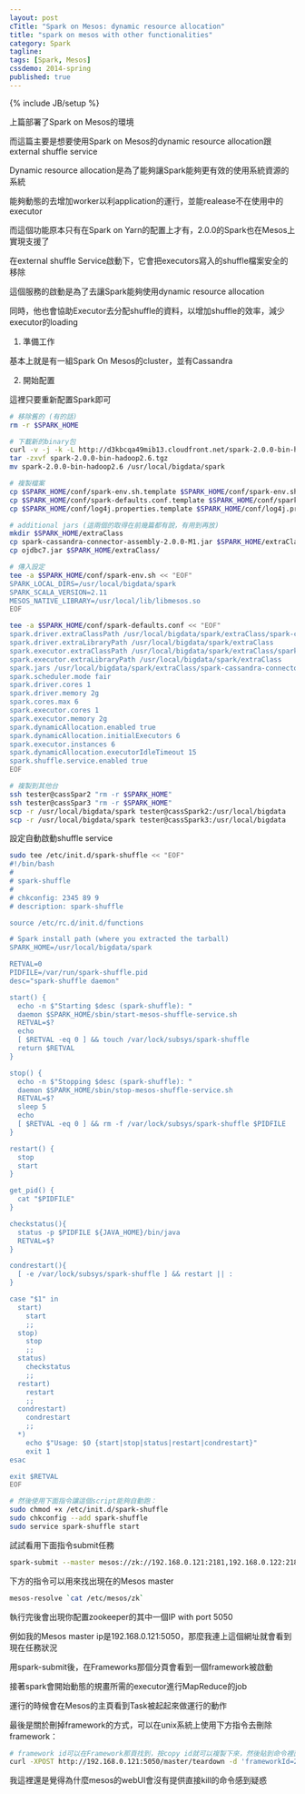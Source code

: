 ```yaml
---
layout: post
cTitle: "Spark on Mesos: dynamic resource allocation"
title: "spark on mesos with other functionalities"
category: Spark
tagline:
tags: [Spark, Mesos]
cssdemo: 2014-spring
published: true
---
```

{% include JB/setup %} 

上篇部署了Spark on Mesos的環境

而這篇主要是想要使用Spark on Mesos的dynamic resource allocation跟external shuffle service

<!-- more -->

Dynamic resource allocation是為了能夠讓Spark能夠更有效的使用系統資源的系統

能夠動態的去增加worker以利application的運行，並能realease不在使用中的executor

而這個功能原本只有在Spark on Yarn的配置上才有，2.0.0的Spark也在Mesos上實現支援了

在external shuffle Service啟動下，它會把executors寫入的shuffle檔案安全的移除

這個服務的啟動是為了去讓Spark能夠使用dynamic resource allocation

同時，他也會協助Executor去分配shuffle的資料，以增加shuffle的效率，減少executor的loading


1. 準備工作

基本上就是有一組Spark On Mesos的cluster，並有Cassandra

2. 開始配置

這裡只要重新配置Spark即可

``` bash
# 移除舊的 (有的話)
rm -r $SPARK_HOME

# 下載新的binary包
curl -v -j -k -L http://d3kbcqa49mib13.cloudfront.net/spark-2.0.0-bin-hadoop2.6.tgz -o spark-2.0.0-bin-hadoop2.6.tgz
tar -zxvf spark-2.0.0-bin-hadoop2.6.tgz
mv spark-2.0.0-bin-hadoop2.6 /usr/local/bigdata/spark

# 複製檔案
cp $SPARK_HOME/conf/spark-env.sh.template $SPARK_HOME/conf/spark-env.sh
cp $SPARK_HOME/conf/spark-defaults.conf.template $SPARK_HOME/conf/spark-defaults.conf
cp $SPARK_HOME/conf/log4j.properties.template $SPARK_HOME/conf/log4j.properties

# additional jars (這兩個的取得在前幾篇都有說，有用到再放)
mkdir $SPARK_HOME/extraClass
cp spark-cassandra-connector-assembly-2.0.0-M1.jar $SPARK_HOME/extraClass/
cp ojdbc7.jar $SPARK_HOME/extraClass/

# 傳入設定
tee -a $SPARK_HOME/conf/spark-env.sh << "EOF"
SPARK_LOCAL_DIRS=/usr/local/bigdata/spark
SPARK_SCALA_VERSION=2.11
MESOS_NATIVE_LIBRARY=/usr/local/lib/libmesos.so
EOF

tee -a $SPARK_HOME/conf/spark-defaults.conf << "EOF"
spark.driver.extraClassPath /usr/local/bigdata/spark/extraClass/spark-cassandra-connector-assembly-2.0.0-M1.jar:/usr/local/bigdata/spark/extraClass/ojdbc7.jar
spark.driver.extraLibraryPath /usr/local/bigdata/spark/extraClass
spark.executor.extraClassPath /usr/local/bigdata/spark/extraClass/spark-cassandra-connector-assembly-2.0.0-M1.jar:/usr/local/bigdata/spark/extraClass/ojdbc7.jar
spark.executor.extraLibraryPath /usr/local/bigdata/spark/extraClass
spark.jars /usr/local/bigdata/spark/extraClass/spark-cassandra-connector-assembly-2.0.0-M1.jar,/usr/local/bigdata/spark/extraClass/ojdbc7.jar
spark.scheduler.mode fair
spark.driver.cores 1
spark.driver.memory 2g
spark.cores.max 6
spark.executor.cores 1
spark.executor.memory 2g
spark.dynamicAllocation.enabled true
spark.dynamicAllocation.initialExecutors 6
spark.executor.instances 6
spark.dynamicAllocation.executorIdleTimeout 15
spark.shuffle.service.enabled true
EOF

# 複製到其他台
ssh tester@cassSpar2 "rm -r $SPARK_HOME"
ssh tester@cassSpar3 "rm -r $SPARK_HOME"
scp -r /usr/local/bigdata/spark tester@cassSpark2:/usr/local/bigdata
scp -r /usr/local/bigdata/spark tester@cassSpark3:/usr/local/bigdata
```

設定自動啟動shuffle service

``` bash
sudo tee /etc/init.d/spark-shuffle << "EOF"
#!/bin/bash
#
# spark-shuffle
# 
# chkconfig: 2345 89 9 
# description: spark-shuffle

source /etc/rc.d/init.d/functions

# Spark install path (where you extracted the tarball)
SPARK_HOME=/usr/local/bigdata/spark

RETVAL=0
PIDFILE=/var/run/spark-shuffle.pid
desc="spark-shuffle daemon"

start() {
  echo -n $"Starting $desc (spark-shuffle): "
  daemon $SPARK_HOME/sbin/start-mesos-shuffle-service.sh
  RETVAL=$?
  echo
  [ $RETVAL -eq 0 ] && touch /var/lock/subsys/spark-shuffle
  return $RETVAL
}

stop() {
  echo -n $"Stopping $desc (spark-shuffle): "
  daemon $SPARK_HOME/sbin/stop-mesos-shuffle-service.sh
  RETVAL=$?
  sleep 5
  echo
  [ $RETVAL -eq 0 ] && rm -f /var/lock/subsys/spark-shuffle $PIDFILE
}

restart() {
  stop
  start
}

get_pid() {
  cat "$PIDFILE"
}

checkstatus(){
  status -p $PIDFILE ${JAVA_HOME}/bin/java
  RETVAL=$?
}

condrestart(){
  [ -e /var/lock/subsys/spark-shuffle ] && restart || :
}

case "$1" in
  start)
    start
    ;;
  stop)
    stop
    ;;
  status)
    checkstatus
    ;;
  restart)
    restart
    ;;
  condrestart)
    condrestart
    ;;
  *)
    echo $"Usage: $0 {start|stop|status|restart|condrestart}"
    exit 1
esac

exit $RETVAL
EOF

# 然後使用下面指令讓這個script能夠自動跑：
sudo chmod +x /etc/init.d/spark-shuffle
sudo chkconfig --add spark-shuffle
sudo service spark-shuffle start
```

試試看用下面指令submit任務

``` bash
spark-submit --master mesos://zk://192.168.0.121:2181,192.168.0.122:2181,192.168.0.123:2181/mesos --class cassSpark test_cassspark_2.11-1.0.jar
```

下方的指令可以用來找出現在的Mesos master

``` bash
mesos-resolve `cat /etc/mesos/zk`
```

執行完後會出現你配置zookeeper的其中一個IP with port 5050

例如我的Mesos master ip是192.168.0.121:5050，那麼我連上這個網址就會看到現在任務狀況

用spark-submit後，在Frameworks那個分頁會看到一個framework被啟動

接著spark會開始動態的規畫所需的executor進行MapReduce的job

運行的時候會在Mesos的主頁看到Task被起起來做運行的動作


最後是關於刪掉framework的方式，可以在unix系統上使用下方指令去刪除framework：

``` bash
# framework id可以在Framework那頁找到，按copy id就可以複製下來，然後貼到命令裡面來發出刪除的動作
curl -XPOST http://192.168.0.121:5050/master/teardown -d 'frameworkId=2444f6a3-1bfb-47d6-8b11-ab9c8f56e3c9-0000'
```
  
我這裡還是覺得為什麼mesos的webUI會沒有提供直接kill的命令感到疑惑

